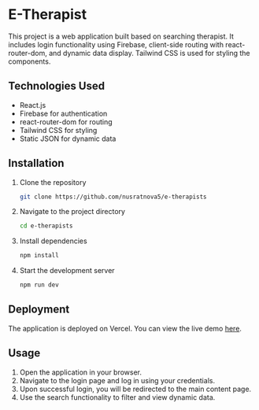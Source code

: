 # E-Therapist

This project is a web application built based on searching therapist. It includes login functionality using Firebase, client-side routing with react-router-dom, and dynamic data display. Tailwind CSS is used for styling the components.

## Technologies Used
- React.js
- Firebase for authentication
- react-router-dom for routing
- Tailwind CSS for styling
- Static JSON for dynamic data

## Installation

1. Clone the repository
    ```sh
    git clone https://github.com/nusratnova5/e-therapists
    ```

2. Navigate to the project directory
    ```sh
    cd e-therapists
    ```

3. Install dependencies
    ```sh
    npm install
    ```

5. Start the development server
    ```sh
    npm run dev
    ```

## Deployment
The application is deployed on Vercel. You can view the live demo [here](https://e-therapist.vercel.app).

## Usage
1. Open the application in your browser.
2. Navigate to the login page and log in using your credentials.
3. Upon successful login, you will be redirected to the main content page.
4. Use the search functionality to filter and view dynamic data.
```